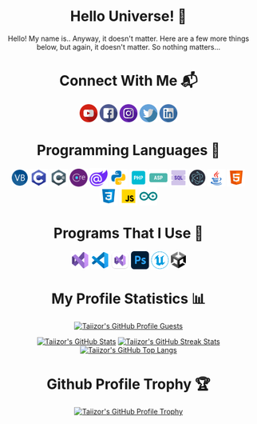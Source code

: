 <h1 align="center">Hello Universe! 🚀</h1>

<p align="center">Hello! My name is.. Anyway, it doesn't matter. Here are a few more things below, but again, it doesn't matter. So nothing matters...</p>

<h1 align="center">Connect With Me 📬</h1>

<p align="left">
  <p align="center">
    <a href="https://www.youtube.com/@iTaiizor" target="_blank"><img align="center" alt="YouTube" width="36px" src="https://raw.githubusercontent.com/Taiizor/Taiizor/develop/.images/YouTube.png" /></a>
    <!--<a href="https://www.vegalya.com" target="_blank"><img align="center" alt="WebSite" width="36px" src="https://raw.githubusercontent.com/Taiizor/Taiizor/develop/.images/WebSite.png" /></a>
    <a href="mailto:taiizor@vegalya.com" target="_blank"><img align="center" alt="Mail" width="36px" src="https://raw.githubusercontent.com/Taiizor/Taiizor/develop/.images/MailSend.png" /></a>-->
    <a href="https://www.facebook.com/ReaLTaiizor" target="_blank"><img align="center" alt="FaceBook" width="36px" src="https://raw.githubusercontent.com/Taiizor/Taiizor/develop/.images/FaceBook.png" /></a>
    <a href="https://www.instagram.com/Taiizor" target="_blank"><img align="center" alt="Instagram" width="36px" src="https://raw.githubusercontent.com/Taiizor/Taiizor/develop/.images/Instagram.png" /></a>
    <a href="https://www.twitter.com/ReaLTaiizor" target="_blank"><img align="center" alt="Twitter" width="36px" src="https://raw.githubusercontent.com/Taiizor/Taiizor/develop/.images/Twitter.png" /></a>
    <a href="https://www.linkedin.com/in/Taiizor" target="_blank"><img align="center" alt="LinkedIn" width="36px" src="https://raw.githubusercontent.com/Taiizor/Taiizor/develop/.images/LinkedIn.png" /></a>
  </p>
</p>

<h1 align="center">Programming Languages 📜</h1>

<p align="left">
  <p align="center">
    <img align="center" alt="VB" width="32px" src="https://raw.githubusercontent.com/Taiizor/Taiizor/develop/.images/VB.png" />
    <img align="center" alt="C" width="36px" src="https://raw.githubusercontent.com/Taiizor/Taiizor/develop/.images/C.png" />
    <img align="center" alt="C#" width="36px" src="https://raw.githubusercontent.com/Taiizor/Taiizor/develop/.images/C%23.png" />
    <img align="center" alt="ASP.NET-Core" width="36px" src="https://raw.githubusercontent.com/Taiizor/Taiizor/develop/.images/Asp.NET-Core.png" />
    <img align="center" alt="Blazor" width="36px" src="https://raw.githubusercontent.com/Taiizor/Taiizor/develop/.images/Blazor.png" />
    <img align="center" alt="Python" width="36px" src="https://raw.githubusercontent.com/Taiizor/Taiizor/develop/.images/Python.png" />
    <img align="center" alt="PHP" width="36px" src="https://raw.githubusercontent.com/Taiizor/Taiizor/develop/.images/PHP.png" />
    <img align="center" alt="ASP" width="36px" src="https://raw.githubusercontent.com/Taiizor/Taiizor/develop/.images/ASP.png" />
    <img align="center" alt="SQL" width="36px" src="https://raw.githubusercontent.com/Taiizor/Taiizor/develop/.images/SQL.png" />
    <img align="center" alt="Electron" width="32px" src="https://raw.githubusercontent.com/Taiizor/Taiizor/develop/.images/Electron.png" />
    <img align="center" alt="Java" width="36px" src="https://raw.githubusercontent.com/Taiizor/Taiizor/develop/.images/Java.png" />
    <img align="center" alt="HTML 5" width="36px" src="https://raw.githubusercontent.com/Taiizor/Taiizor/develop/.images/HTML5.png" />
    <img align="center" alt="CSS 3" width="36px" src="https://raw.githubusercontent.com/Taiizor/Taiizor/develop/.images/CSS3.png" />
    <img align="center" alt="JS" width="36px" src="https://raw.githubusercontent.com/Taiizor/Taiizor/develop/.images/JS.png" />
    <img align="center" alt="Arduino" width="36px" src="https://raw.githubusercontent.com/Taiizor/Taiizor/develop/.images/Arduino.png" />
  </p>
</p>

<p>
  <h1 align="center">Programs That I Use 💖</h1>
</p>

<p align="left">
  <p align="center">
    <img align="center" alt="Visual Studio 2022" width="36px" src="https://raw.githubusercontent.com/Taiizor/Taiizor/develop/.images/VisualStudio2022.png" />
    <img align="center" alt="Visual Studio Code" width="36px" src="https://raw.githubusercontent.com/Taiizor/Taiizor/develop/.images/VisualStudioCode.png" />
    <img align="center" alt="Visual Studio Mac" width="36px" src="https://raw.githubusercontent.com/Taiizor/Taiizor/develop/.images/VisualStudioMac.png" />
    <img align="center" alt="Adobe Photoshop" width="36px" src="https://raw.githubusercontent.com/Taiizor/Taiizor/develop/.images/Photoshop.png" />
    <img align="center" alt="Unreal Engine" width="36px" src="https://raw.githubusercontent.com/Taiizor/Taiizor/develop/.images/UnrealEngine.png" />
    <img align="center" alt="Unity" width="30px" src="https://raw.githubusercontent.com/Taiizor/Taiizor/develop/.images/Unity.png" />
  </p>
</p>

<h1 align="center">My Profile Statistics 📊</h1>

<p align="center"><a href="https://github.com/Taiizor"><img src="https://komarev.com/ghpvc/?&label=Profile+Views&username=Taiizor&color=2984CC&style=flat" alt="Taiizor's GitHub Profile Guests"/></a></p>
<p align="center">
  <a href="https://github.com/Taiizor"><img src="https://github-readme-stats.vercel.app/api?username=Taiizor&show_icons=true&theme=tokyonight&count_private=true&include_all_commits=true" alt="Taiizor's GitHub Stats"/></a>
  <a href="https://github.com/Taiizor"><img src="https://github-readme-streak-stats.herokuapp.com/?user=Taiizor&theme=tokyonight&hide_border=true&stroke=0000" alt="Taiizor's GitHub Streak Stats"/></a>
  <a href="https://github.com/Taiizor?tab=repositories"><img src="https://github-readme-stats.vercel.app/api/top-langs/?username=Taiizor&layout=compact&theme=tokyonight" alt="Taiizor's GitHub Top Langs"/></a>
</p>

<h1 align="center">Github Profile Trophy 🏆</h1>

<p align="center">
  <a href="https://github.com/Taiizor"><img src="https://github-profile-trophy.vercel.app/?username=Taiizor&theme=onedark&no-bg=true" alt="Taiizor's GitHub Profile Trophy"/></a>
</p>